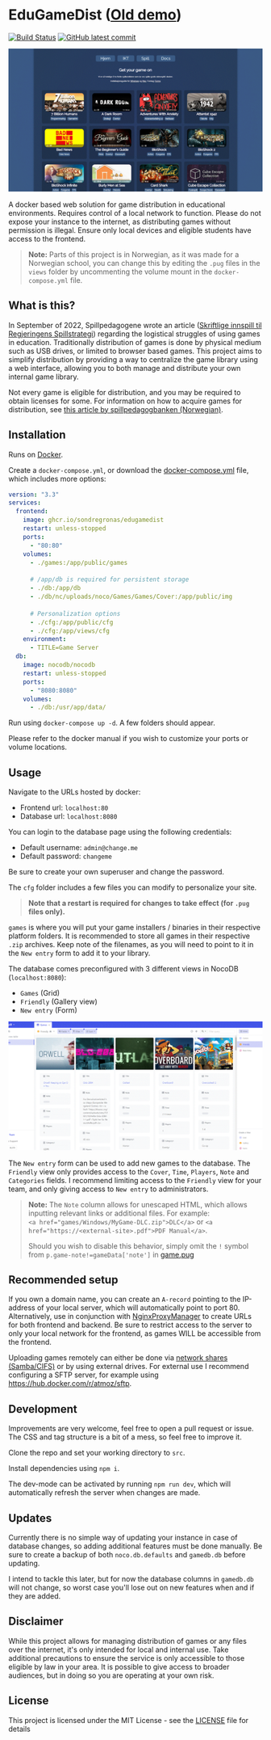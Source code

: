 # EduGameDist (<a href="https://vaagenim.github.io/spill.iktim.no/">Old demo</a>)
[![Build Status](https://img.shields.io/github/workflow/status/sondregronas/EduGameDist/CI)](https://github.com/sondregronas/EduGameDist/)
[![GitHub latest commit](https://img.shields.io/github/last-commit/sondregronas/EduGameDist)](https://github.com/sondregronas/EduGameDist/commit/)

![Frontend](assets/frontend.gif)

A docker based web solution for game distribution in educational environments. Requires control of a local network to function. Please do not expose your instance to the internet, as distributing games without permission is illegal. Ensure only local devices and eligible students have access to the frontend.

> **Note:** Parts of this project is in Norwegian, as it was made for a Norwegian school, you can change this by editing the `.pug` files in the `views` folder by uncommenting the volume mount in the `docker-compose.yml` file.

## What is this?
In September of 2022, Spillpedagogene wrote an article ([Skriftlige innspill til Regjeringens Spillstrategi](https://www.spillpedagogene.no/2022/09/01/skriftlige-innspill-til-regjeringens-spillstrategi/)) regarding the logistical struggles of using games in education. Traditionally distribution of games is done by physical medium such as USB drives, or limited to browser based games. This project aims to simplify distribution by providing a way to centralize the game library using a web interface, allowing you to both manage and distribute your own internal game library.

Not every game is eligible for distribution, and you may be required to obtain licenses for some. For information on how to acquire games for distribution, see [this article by spillpedagogbanken (Norwegian)](https://www.spillpedagogbanken.no/?faq=hva-er-steam-epic-itch-io-gog-og-humblebundle).

## Installation
Runs on [Docker](https://www.docker.com/).

Create a `docker-compose.yml`, or download the [docker-compose.yml](docker-compose.yml) file, which includes more options:
```yaml
version: "3.3"
services:
  frontend:
    image: ghcr.io/sondregronas/edugamedist
    restart: unless-stopped
    ports:
      - "80:80"
    volumes:
      - ./games:/app/public/games
      
      # /app/db is required for persistent storage
      - ./db:/app/db
      - ./db/nc/uploads/noco/Games/Games/Cover:/app/public/img

      # Personalization options
      - ./cfg:/app/public/cfg
      - ./cfg:/app/views/cfg
    environment:
      - TITLE=Game Server
  db:
    image: nocodb/nocodb
    restart: unless-stopped
    ports:
      - "8080:8080"
    volumes:
      - ./db:/usr/app/data/
```

Run using `docker-compose up -d`. A few folders should appear.

Please refer to the docker manual if you wish to customize your ports or volume locations.

## Usage
Navigate to the URLs hosted by docker:
- Frontend url: `localhost:80`<br>
- Database url: `localhost:8080`

You can login to the database page using the following credentials:
- Default username: `admin@change.me`<br>
- Default password: `changeme`

Be sure to create your own superuser and change the password.

The `cfg` folder includes a few files you can modify to personalize your site. 

> **Note that a restart is required for changes to take effect (for `.pug` files only).**

`games` is where you will put your game installers / binaries in their respective platform folders. It is recommended to store all games in their respective `.zip` archives. Keep note of the filenames, as you will need to point to it in the `New entry` form to add it to your library.

The database comes preconfigured with 3 different views in NocoDB (`localhost:8080`): 
- `Games` (Grid)
- `Friendly` (Gallery view)
- `New entry` (Form)

![Backend](assets/backend.gif)

The `New entry` form can be used to add new games to the database. The `Friendly` view only provides access to the `Cover`, `Time`, `Players`, `Note` and `Categories` fields. I recommend limiting access to the `Friendly` view for your team, and only giving access to `New entry` to administrators.

> **Note:** The `Note` column allows for unescaped HTML, which allows inputting relevant links or additional files. For example:<br>
> `<a href="games/Windows/MyGame-DLC.zip">DLC</a>` or `<a href="https://<external-site>.pdf">PDF Manual</a>`.
>
> Should you wish to disable this behavior, simply omit the `!` symbol from `p.game-note!=gameData['note']` in [game.pug](https://github.com/sondregronas/EduGameDist/blob/main/src/views/game.pug#L17)

## Recommended setup
If you own a domain name, you can create an `A-record` pointing to the IP-address of your local server, which will automatically point to port 80. Alternatively, use in conjunction with [NginxProxyManager](https://nginxproxymanager.com/) to create URLs for both frontend and backend. Be sure to restrict access to the server to only your local network for the frontend, as games WILL be accessible from the frontend.

Uploading games remotely can either be done via [network shares (Samba/CIFS)](https://support.microsoft.com/en-us/windows/file-sharing-over-a-network-in-windows-b58704b2-f53a-4b82-7bc1-80f9994725bf#:~:text=To%20share%20a%20file%20or,users%20access%20to%20the%20file.) or by using external drives. For external use I recommend configuring a SFTP server, for example using https://hub.docker.com/r/atmoz/sftp.

## Development
Improvements are very welcome, feel free to open a pull request or issue. The CSS and tag structure is a bit of a mess, so feel free to improve it.

Clone the repo and set your working directory to `src`.

Install dependencies using `npm i`.

The dev-mode can be activated by running `npm run dev`, which will automatically refresh the server when changes are made.

## Updates
Currently there is no simple way of updating your instance in case of database changes, so adding additional features must be done manually. Be sure to create a backup of both `noco.db.defaults` and `gamedb.db` before updating.

I intend to tackle this later, but for now the database columns in `gamedb.db` will not change, so worst case you'll lose out on new features when and if they are added.

## Disclaimer
While this project allows for managing distribution of games or any files over the internet, it's only intended for local and internal use. Take additional precautions to ensure the service is only accessible to those eligible by law in your area. It is possible to give access to broader audiences, but in doing so you are operating at your own risk.

## License
This project is licensed under the MIT License - see the [LICENSE](LICENSE) file for details
